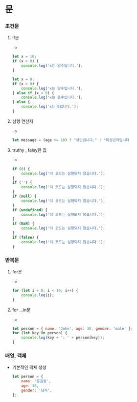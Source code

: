 # 문

### 조건문

1.  if문

    -

    ```javascript
    let x = 10;
    if (x > 0) {
        console.log('x는 양수입니다.');
    }
    ```

    ```javascript
    let x = 0;
    if (x > 0) {
        console.log('x는 양수입니다.');
    } else if (x < 0) {
        console.log('x는 음수입니다.');
    } else {
        console.log('x는 0입니다.');
    }
    ```

2.  삼항 연산자

    -

    ```javascript
    let message = (age >= 18) ? "성인입니다." : "미성년자입니다
    ```

3.  truthy , falsy한 값

    -

    ```javascript
    if (0) {
        console.log('이 코드는 실행되지 않습니다.');
    }
    if ('') {
        console.log('이 코드는 실행되지 않습니다.');
    }
    if (null) {
        console.log('이 코드는 실행되지 않습니다.');
    }
    if (undefined) {
        console.log('이 코드는 실행되지 않습니다.');
    }
    if (NaN) {
        console.log('이 코드는 실행되지 않습니다.');
    }
    if (false) {
        console.log('이 코드는 실행되지 않습니다.');
    }
    ```

### 반복문

1. for문

    -

    ```javascript
    for (let i = 0; i < 10; i++) {
        console.log(i);
    }
    ```

2. for ...in문

    -

    ```javascript
    let person = { name: 'John', age: 30, gender: 'male' };
    for (let key in person) {
        console.log(key + ': ' + person[key]);
    }
    ```

### 배열, 객체

-   기본적인 객체 생성
    ```javascript
    let person = {
        name: '홍길동',
        age: 30,
        gender: '남자',
    };
    ```
